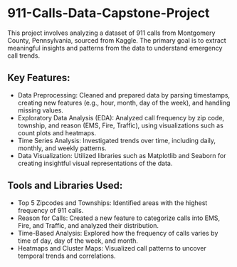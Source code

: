 # 911-Calls-Data-Capstone-Project

This project involves analyzing a dataset of 911 calls from Montgomery County, Pennsylvania, sourced from Kaggle. The primary goal is to extract meaningful insights and patterns from the data to understand emergency call trends.
## Key Features:
* Data Preprocessing: Cleaned and prepared data by parsing timestamps, creating new features (e.g., hour, month, day of the week), and handling missing values.
* Exploratory Data Analysis (EDA): Analyzed call frequency by zip code, township, and reason (EMS, Fire, Traffic), using visualizations such as count plots and heatmaps.
* Time Series Analysis: Investigated trends over time, including daily, monthly, and weekly patterns.
* Data Visualization: Utilized libraries such as Matplotlib and Seaborn for creating insightful visual representations of the data.
## Tools and Libraries Used:
* Top 5 Zipcodes and Townships: Identified areas with the highest frequency of 911 calls.
* Reason for Calls: Created a new feature to categorize calls into EMS, Fire, and Traffic, and analyzed their distribution.
* Time-Based Analysis: Explored how the frequency of calls varies by time of day, day of the week, and month.
* Heatmaps and Cluster Maps: Visualized call patterns to uncover temporal trends and correlations.
 
